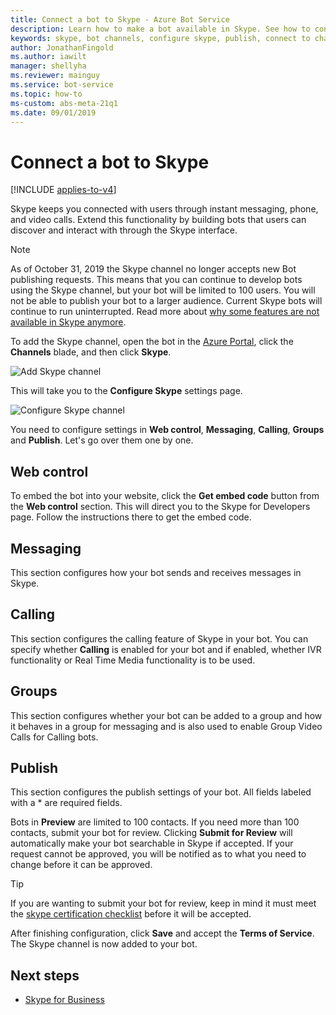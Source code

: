 ```yaml
---
title: Connect a bot to Skype - Azure Bot Service
description: Learn how to make a bot available in Skype. See how to configure Skype settings so that users can interact with the bot through the Skype channel.
keywords: skype, bot channels, configure skype, publish, connect to channels
author: JonathanFingold
ms.author: iawilt
manager: shellyha
ms.reviewer: mainguy
ms.service: bot-service
ms.topic: how-to
ms-custom: abs-meta-21q1
ms.date: 09/01/2019
---
```


# Connect a bot to Skype

[!INCLUDE [applies-to-v4](includes/applies-to-v4-current.md)]

Skype keeps you connected with users through instant messaging, phone, and video calls. Extend this functionality by building bots that users can discover and interact with through the Skype interface.

>[!NOTE]
> As of October 31, 2019 the Skype channel no longer accepts new Bot publishing requests. This means that you can continue to develop bots using the Skype channel, but your bot will be limited to 100 users. You will not be able to publish your bot to a larger audience. Current Skype bots will continue to run uninterrupted. Read more about [why some features are not available in Skype anymore](https://support.skype.com/faq/fa12091/why-are-some-features-not-available-in-skype-anymore).

To add the Skype channel, open the bot in the [Azure Portal](https://portal.azure.com/), click the **Channels** blade, and then click **Skype**.

![Add Skype channel](media/channels/skype-addchannel.png)

This will take you to the **Configure Skype** settings page.

![Configure Skype channel](media/channels/skype_configure.png)

You need to configure settings in **Web control**, **Messaging**, **Calling**, **Groups** and **Publish**. Let's go over them one by one.

## Web control

To embed the bot into your website, click the **Get embed code** button from the **Web control** section. This will direct you to the Skype for Developers page. Follow the instructions there to get the embed code.

## Messaging

This section configures how your bot sends and receives messages in Skype.

## Calling

This section configures the calling feature of Skype in your bot. You can specify whether **Calling** is enabled for your bot and if enabled, whether IVR functionality or Real Time Media functionality is to be used.

## Groups

This section configures whether your bot can be added to a group and how it behaves in a group for messaging and is also used to enable Group Video Calls for Calling bots.

## Publish

This section configures the publish settings of your bot. All fields labeled with a * are required fields.

Bots in **Preview** are limited to 100 contacts. If you need more than 100 contacts, submit your bot for review. Clicking **Submit for Review** will automatically make your bot searchable in Skype if accepted. If your request cannot be approved, you will be notified as to what you need to change before it can be approved.

> [!TIP]
> If you are wanting to submit your bot for review, keep in mind it must meet the [skype certification checklist](https://github.com/Microsoft/skype-dev-bots/blob/master/certification/CHECKLIST.md) before it will be accepted.

After finishing configuration, click **Save** and accept the **Terms of Service**. The Skype channel is now added to your bot.

## Next steps

* [Skype for Business](bot-service-channel-connect-skypeforbusiness.md)
